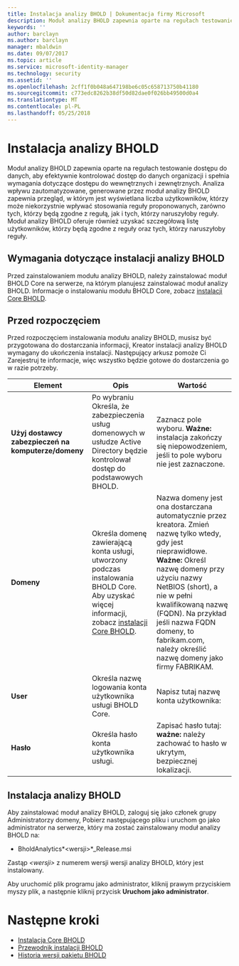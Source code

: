 ```yaml
---
title: Instalacja analizy BHOLD | Dokumentacja firmy Microsoft
description: Moduł analizy BHOLD zapewnia oparte na regułach testowanie dostępu do danych
keywords: ''
author: barclayn
ms.author: barclayn
manager: mbaldwin
ms.date: 09/07/2017
ms.topic: article
ms.service: microsoft-identity-manager
ms.technology: security
ms.assetid: ''
ms.openlocfilehash: 2cff1f0b048a647198be6c05c658713750b41180
ms.sourcegitcommit: c773edc8262b38df50d82dae0f026bb49500d0a4
ms.translationtype: MT
ms.contentlocale: pl-PL
ms.lasthandoff: 05/25/2018
---
```

# <a name="bhold-analytics-installation"></a>Instalacja analizy BHOLD

Moduł analizy BHOLD zapewnia oparte na regułach testowanie dostępu do danych, aby efektywnie kontrolować dostęp do danych organizacji i spełnia wymagania dotyczące dostępu do wewnętrznych i zewnętrznych. Analiza wpływu zautomatyzowane, generowane przez moduł analizy BHOLD zapewnia przegląd, w którym jest wyświetlana liczba użytkowników, którzy może niekorzystnie wpływać stosowania reguły proponowanych, zarówno tych, którzy będą zgodne z regułą, jak i tych, którzy naruszyłoby reguły. Moduł analizy BHOLD oferuje również uzyskać szczegółową listę użytkowników, którzy będą zgodne z reguły oraz tych, którzy naruszyłoby reguły.

## <a name="bhold-analytics-installation-requirements"></a>Wymagania dotyczące instalacji analizy BHOLD

Przed zainstalowaniem modułu analizy BHOLD, należy zainstalować moduł BHOLD Core na serwerze, na którym planujesz zainstalować moduł analizy BHOLD. Informacje o instalowaniu modułu BHOLD Core, zobacz [instalacji Core BHOLD](https://technet.microsoft.com/library/jj134095(v=ws.10).aspx).

## <a name="before-you-begin"></a>Przed rozpoczęciem

Przed rozpoczęciem instalowania modułu analizy BHOLD, musisz być przygotowana do dostarczania informacji, Kreator instalacji analizy BHOLD wymagany do ukończenia instalacji. Następujący arkusz pomoże Ci Zarejestruj te informacje, więc wszystko będzie gotowe do dostarczenia go w razie potrzeby.

| **Element**                                    | **Opis**                                                                                                                                                                                                           | **Wartość**                                                                                                                                                                                                                                                                                                            |
|---------------------------------------------|---------------------------------------------------------------------------------------------------------------------------------------------------------------------------------------------------------------------------|----------------------------------------------------------------------------------------------------------------------------------------------------------------------------------------------------------------------------------------------------------------------------------------------------------------------|
| **Użyj dostawcy zabezpieczeń na komputerze/domeny** | Po wybraniu Określa, że zabezpieczenia usług domenowych w usłudze Active Directory będzie kontrolował dostęp do podstawowych BHOLD.                                                                                                                | Zaznacz pole wyboru. **Ważne:** instalacja zakończy się niepowodzeniem, jeśli to pole wyboru nie jest zaznaczone.                                                                                                                                                                                                                   |
| **Domeny**                                  | Określa domenę zawierającą konta usługi, utworzony podczas instalowania BHOLD Core. Aby uzyskać więcej informacji, zobacz [instalacji Core BHOLD](https://technet.microsoft.com/library/jj134095(v=ws.10).aspx). | Nazwa domeny jest ona dostarczana automatycznie przez kreatora. Zmień nazwę tylko wtedy, gdy jest nieprawidłowe. **Ważne:** Określ nazwę domeny przy użyciu nazwy NetBIOS (short), a nie w pełni kwalifikowaną nazwę (FQDN). Na przykład jeśli nazwa FQDN domeny, to fabrikam.com, należy określić nazwę domeny jako firmy FABRIKAM. |
| **User**                                    | Określa nazwę logowania konta użytkownika usługi BHOLD Core.                                                                                                                                                          | Napisz tutaj nazwę konta użytkownika:                                                                                                                                                                                                                                                                                    |
| **Hasło**                                | Określa hasło konta użytkownika usługi.                                                                                                                                                                       | Zapisać hasło tutaj: **ważne:** należy zachować to hasło w ukrytym, bezpiecznej lokalizacji.                                                                                                                                                                                                                  |

## <a name="bhold-analytics-installation"></a>Instalacja analizy BHOLD

Aby zainstalować moduł analizy BHOLD, zaloguj się jako członek grupy Administratorzy domeny, Pobierz następującego pliku i uruchom go jako administrator na serwerze, który ma zostać zainstalowany moduł analizy BHOLD na:

- BholdAnalytics*\<wersji\>*\_Release.msi

Zastąp *\<wersji\>* z numerem wersji wersji analizy BHOLD, który jest instalowany.

Aby uruchomić plik programu jako administrator, kliknij prawym przyciskiem myszy plik, a następnie kliknij przycisk **Uruchom jako administrator**.

# <a name="next-steps"></a>Następne kroki

- [Instalacja Core BHOLD](https://technet.microsoft.com/library/jj134095(v=ws.10).aspx)
- [Przewodnik instalacji BHOLD](bhold-installation-guide.md)
- [Historia wersji pakietu BHOLD](../reference/version-bhold-history.md)